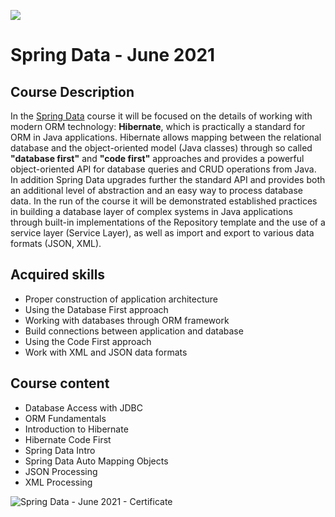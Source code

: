 ![](https://camo.githubusercontent.com/42a8354a436ef9f08168b5b971dbc7646ab3abfdf1056db81c3bdd5734b97e9f/68747470733a2f2f6e616b6f762e636f6d2f77702d636f6e74656e742f75706c6f6164732f323031342f30312f536f6674776172652d556e69766572736974792d4c6f676f2d626c75652d686f72697a6f6e74616c2e706e67)

# Spring Data - June 2021

## Course Description

In the [Spring Data](https://softuni.bg/trainings/3352/spring-data-june-2021) course it will be focused on the details of working with modern ORM technology: **Hibernate**, which is practically a standard for ORM in Java applications. Hibernate allows mapping between the relational database and the object-oriented model (Java classes) through so called  **"database first"** and **"code first"** approaches and provides a powerful object-oriented API for database queries and CRUD operations from Java. In addition Spring Data upgrades further the standard API and provides both an additional level of abstraction and an easy way to process database data. In the run of the course it will be demonstrated established practices in building a database layer of complex systems in Java applications through built-in implementations of the Repository template and the use of a service layer (Service Layer), as well as import and export to various data formats (JSON, XML).

## Acquired skills

- Proper construction of application architecture
- Using the Database First approach
- Working with databases through ORM framework
- Build connections between application and database
- Using the Code First approach
- Work with XML and JSON data formats

## Course content

- Database Access with JDBC 
- ORM Fundamentals 
- Introduction to Hibernate 
- Hibernate Code First 
- Spring Data Intro 
- Spring Data Auto Mapping Objects 
- JSON Processing 
- XML Processing 

![Spring Data - June 2021 - Certificate](https://user-images.githubusercontent.com/76119513/158356977-eb62a9b9-536b-4623-a184-f8f1128518cc.jpeg)
